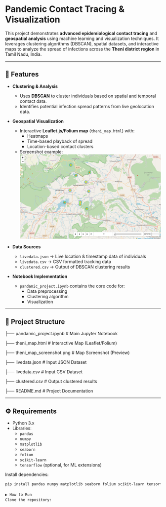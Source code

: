 # Pandemic Contact Tracing & Visualization

This project demonstrates **advanced epidemiological contact tracing** and **geospatial analysis** using machine learning and visualization techniques. It leverages clustering algorithms (DBSCAN), spatial datasets, and interactive maps to analyze the spread of infections across the **Theni district region** in Tamil Nadu, India.

---

## 🚀 Features
- **Clustering & Analysis**
  - Uses **DBSCAN** to cluster individuals based on spatial and temporal contact data.
  - Identifies potential infection spread patterns from live geolocation data.
  
- **Geospatial Visualization**
  - Interactive **Leaflet.js/Folium map** (`theni_map.html`) with:
    - Heatmaps
    - Time-based playback of spread
    - Location-based contact clusters
  - Screenshot example:  
    ![Map Screenshot](theni_map_screenshot.png)

- **Data Sources**
  - `livedata.json` → Live location & timestamp data of individuals  
  - `livedata.csv` → CSV formatted tracking data  
  - `clustered.csv` → Output of DBSCAN clustering results  

- **Notebook Implementation**
  - `pandamic_project.ipynb` contains the core code for:
    - Data preprocessing  
    - Clustering algorithm  
    - Visualization  

---

## 📂 Project Structure

├── pandamic_project.ipynb # Main Jupyter Notebook

├── theni_map.html # Interactive Map (Leaflet/Folium)

├── theni_map_screenshot.png # Map Screenshot (Preview)

├── livedata.json # Input JSON Dataset

├── livedata.csv # Input CSV Dataset

├── clustered.csv # Output clustered results

├── README.md # Project Documentation

---

## ⚙️ Requirements
- Python 3.x  
- Libraries:
  - `pandas`
  - `numpy`
  - `matplotlib`
  - `seaborn`
  - `folium`
  - `scikit-learn`
  - `tensorflow` (optional, for ML extensions)

Install dependencies:
```bash
pip install pandas numpy matplotlib seaborn folium scikit-learn tensorflow

▶️ How to Run
Clone the repository:


